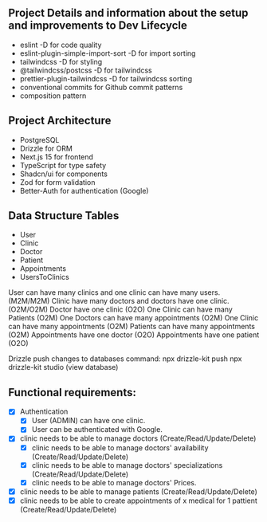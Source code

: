 ## Project Details and information about the setup and improvements to Dev Lifecycle

- eslint -D for code quality
- eslint-plugin-simple-import-sort -D for import sorting
- tailwindcss -D for styling
- @tailwindcss/postcss -D for tailwindcss
- prettier-plugin-tailwindcss -D for tailwindcss sorting
- conventional commits for Github commit patterns
- composition pattern

## Project Architecture

- PostgreSQL
- Drizzle for ORM
- Next.js 15 for frontend
- TypeScript for type safety
- Shadcn/ui for components
- Zod for form validation
- Better-Auth for authentication (Google)

## Data Structure Tables

- User
- Clinic
- Doctor
- Patient
- Appointments
- UsersToClinics

User can have many clinics and one clinic can have many users. (M2M/M2M)
Clinic have many doctors and doctors have one clinic. (O2M/O2M)
Doctor have one clinic (O2O)
One Clinic can have many Patients (O2M)
One Doctors can have many appointments (O2M)
One Clinic can have many appointments (O2M)
Patients can have many appointments (O2M)
Appointments have one doctor (O2O)
Appointments have one patient (O2O)

Drizzle push changes to databases command:
npx drizzle-kit push
npx drizzle-kit studio (view database)

## Functional requirements:

- [x] Authentication
  - [x] User (ADMIN) can have one clinic.
  - [x] User can be authenticated with Google.
- [x] clinic needs to be able to manage doctors (Create/Read/Update/Delete)
  - [x] clinic needs to be able to manage doctors' availability (Create/Read/Update/Delete)
  - [x] clinic needs to be able to manage doctors' specializations (Create/Read/Update/Delete)
  - [x] clinic needs to be able to manage doctors' Prices.
- [x] clinic needs to be able to manage patients (Create/Read/Update/Delete)
- [x] clinic needs to be able to create appointments of x medical for 1 pattient (Create/Read/Update/Delete)

